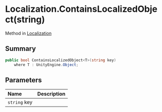 # Localization.ContainsLocalizedObject(string)

Method in [Localization](/docs/api/csharp/yarn.unity.localization.md)

## Summary



```csharp
public bool ContainsLocalizedObject<T>(string key)
    where T : UnityEngine.Object;
```

## Parameters

|Name|Description|
|:---|:---|
|`string` key||

